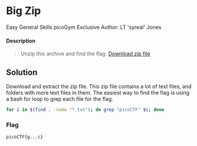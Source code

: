 # Big Zip
Easy
General Skills
picoGym Exclusive
Author: LT 'syreal' Jones
#### Description
> Unzip this archive and find the flag.  [Download zip file](https://artifacts.picoctf.net/c/505/big-zip-files.zip)
## Solution
Download and extract the zip file.  This zip file contains a lot of text files, and folders with more text files in them.  The easiest way to find the flag is using a bash for loop to grep each file for the flag.
```bash
for i in $(find . -name "*.txt"); do grep "picoCTF" $i; done
```

### Flag
`picoCTF{g...c}`
